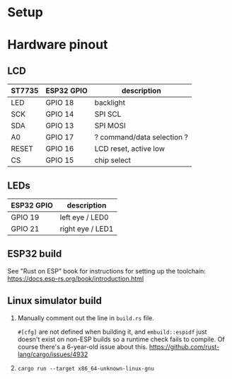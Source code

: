 # Setup

# Hardware pinout

## LCD

| ST7735 | ESP32 GPIO | description                |
|--------|------------|----------------------------|
| LED    | GPIO 18    | backlight                  |
| SCK    | GPIO 14    | SPI SCL                    |
| SDA    | GPIO 13    | SPI MOSI                   |
| A0     | GPIO 17    | ? command/data selection ? |
| RESET  | GPIO 16    | LCD reset, active low      |
| CS     | GPIO 15    | chip select                |

## LEDs

| ESP32 GPIO | description      |
|------------|------------------|
| GPIO 19    | left eye / LED0  |
| GPIO 21    | right eye / LED1 |

## ESP32 build

See "Rust on ESP" book for instructions for setting up the
toolchain: https://docs.esp-rs.org/book/introduction.html

## Linux simulator build

1. Manually comment out the line in `build.rs` file.

   `#[cfg]` are not defined when building it, and `embuild::espidf` just
   doesn't exist on non-ESP builds so a runtime check fails to compile. Of
   course there's a 6-year-old issue about this.
   https://github.com/rust-lang/cargo/issues/4932

2. `cargo run --target x86_64-unknown-linux-gnu`
